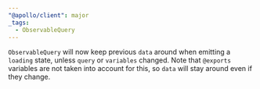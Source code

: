 ```yaml
---
"@apollo/client": major
_tags:
  - ObservableQuery
---
```


`ObservableQuery` will now keep previous `data` around when emitting a `loading` state, unless `query` or `variables` changed.
Note that `@exports` variables are not taken into account for this, so `data` will stay around even if they change.
